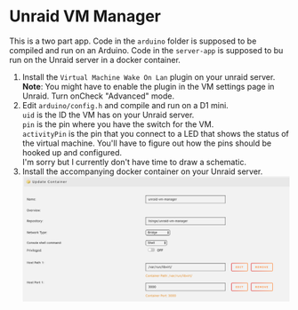 # Unraid VM Manager

This is a two part app. Code in the `arduino` folder is supposed to be compiled
and run on an Arduino. Code in the `server-app` is supposed to bu run on the
Unraid server in a docker container.

1. Install the `Virtual Machine Wake On Lan` plugin on your unraid server.  
  __Note__: You might have to enable the plugin in the VM settings page in
  Unraid. Turn onCheck "Advanced" mode.
2. Edit `arduino/config.h` and compile and run on a D1 mini.  
  `uid` is the ID the VM has on your Unraid server.  
  `pin` is the pin where you have the switch for the VM.  
  `activityPin` is the pin that you connect to a LED that shows the status of the virtual machine.
  You'll have to figure out how the pins should be hooked up and configured.  
  I'm sorry but I currently don't have time to draw a schematic.
3. Install the accompanying docker container on your Unraid server.
  ![](https://github.com/micke/unraid-vm-manager/blob/master/docs/container.png)
